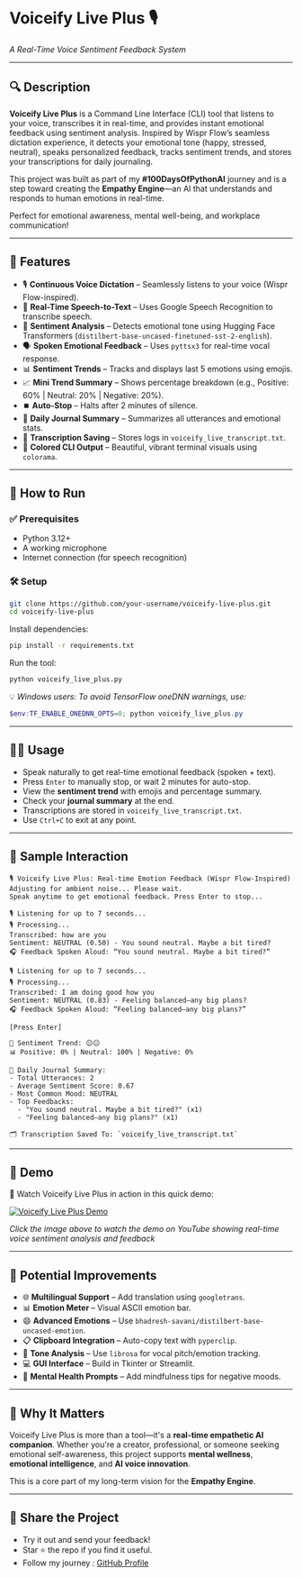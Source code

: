 # Voiceify Live Plus 🎙️  
*A Real-Time Voice Sentiment Feedback System*

---

## 🔍 Description  
**Voiceify Live Plus** is a Command Line Interface (CLI) tool that listens to your voice, transcribes it in real-time, and provides instant emotional feedback using sentiment analysis. Inspired by Wispr Flow’s seamless dictation experience, it detects your emotional tone (happy, stressed, neutral), speaks personalized feedback, tracks sentiment trends, and stores your transcriptions for daily journaling.  

This project was built as part of my **#100DaysOfPythonAI** journey and is a step toward creating the **Empathy Engine**—an AI that understands and responds to human emotions in real-time.

Perfect for emotional awareness, mental well-being, and workplace communication!

---

## 🎯 Features  

- 🎙️ **Continuous Voice Dictation** – Seamlessly listens to your voice (Wispr Flow-inspired).  
- 💬 **Real-Time Speech-to-Text** – Uses Google Speech Recognition to transcribe speech.  
- 🧠 **Sentiment Analysis** – Detects emotional tone using Hugging Face Transformers (`distilbert-base-uncased-finetuned-sst-2-english`).  
- 🗣️ **Spoken Emotional Feedback** – Uses `pyttsx3` for real-time vocal response.  
- 📊 **Sentiment Trends** – Tracks and displays last 5 emotions using emojis.  
- 📈 **Mini Trend Summary** – Shows percentage breakdown (e.g., Positive: 60% | Neutral: 20% | Negative: 20%).  
- ⏹️ **Auto-Stop** – Halts after 2 minutes of silence.  
- 📝 **Daily Journal Summary** – Summarizes all utterances and emotional stats.  
- 💾 **Transcription Saving** – Stores logs in `voiceify_live_transcript.txt`.  
- 🌈 **Colored CLI Output** – Beautiful, vibrant terminal visuals using `colorama`.

---

## 🚀 How to Run

### ✅ Prerequisites
- Python 3.12+
- A working microphone
- Internet connection (for speech recognition)

### 🛠️ Setup

```bash
git clone https://github.com/your-username/voiceify-live-plus.git
cd voiceify-live-plus
````

Install dependencies:

```bash
pip install -r requirements.txt
```

Run the tool:

```bash
python voiceify_live_plus.py
```

💡 *Windows users: To avoid TensorFlow oneDNN warnings, use:*

```powershell
$env:TF_ENABLE_ONEDNN_OPTS=0; python voiceify_live_plus.py
```

---

## 🧑‍💻 Usage

* Speak naturally to get real-time emotional feedback (spoken + text).
* Press `Enter` to manually stop, or wait 2 minutes for auto-stop.
* View the **sentiment trend** with emojis and percentage summary.
* Check your **journal summary** at the end.
* Transcriptions are stored in `voiceify_live_transcript.txt`.
* Use `Ctrl+C` to exit at any point.

---

## 📁 Sample Interaction

```plaintext
🎙️ Voiceify Live Plus: Real-time Emotion Feedback (Wispr Flow-Inspired)
Adjusting for ambient noise... Please wait.
Speak anytime to get emotional feedback. Press Enter to stop...

🎙️ Listening for up to 7 seconds...
🎙️ Processing...
Transcribed: how are you
Sentiment: NEUTRAL (0.50) - You sound neutral. Maybe a bit tired?
🎧 Feedback Spoken Aloud: “You sound neutral. Maybe a bit tired?”

🎙️ Listening for up to 7 seconds...
🎙️ Processing...
Transcribed: I am doing good how you
Sentiment: NEUTRAL (0.83) - Feeling balanced—any big plans?
🎧 Feedback Spoken Aloud: “Feeling balanced—any big plans?”

[Press Enter]

🧠 Sentiment Trend: 😐😐  
📊 Positive: 0% | Neutral: 100% | Negative: 0%

📝 Daily Journal Summary:
- Total Utterances: 2  
- Average Sentiment Score: 0.67  
- Most Common Mood: NEUTRAL  
- Top Feedbacks:
  - "You sound neutral. Maybe a bit tired?" (x1)
  - "Feeling balanced—any big plans?" (x1)

🗂️ Transcription Saved To: `voiceify_live_transcript.txt`
```

---

## 📸 Demo

🎥 Watch Voiceify Live Plus in action in this quick demo:

[![Voiceify Live Plus Demo](https://img.youtube.com/vi/soS4m8cybq8/maxresdefault.jpg)](https://youtu.be/soS4m8cybq8)

*Click the image above to watch the demo on YouTube showing real-time voice sentiment analysis and feedback*

---

## 🧩 Potential Improvements

* 🌐 **Multilingual Support** – Add translation using `googletrans`.
* 📊 **Emotion Meter** – Visual ASCII emotion bar.
* 😄 **Advanced Emotions** – Use `bhadresh-savani/distilbert-base-uncased-emotion`.
* 📋 **Clipboard Integration** – Auto-copy text with `pyperclip`.
* 🧬 **Tone Analysis** – Use `librosa` for vocal pitch/emotion tracking.
* 💻 **GUI Interface** – Build in Tkinter or Streamlit.
* 🧘 **Mental Health Prompts** – Add mindfulness tips for negative moods.

---

## 🙌 Why It Matters

Voiceify Live Plus is more than a tool—it's a **real-time empathetic AI companion**. Whether you're a creator, professional, or someone seeking emotional self-awareness, this project supports **mental wellness**, **emotional intelligence**, and **AI voice innovation**.

This is a core part of my long-term vision for the **Empathy Engine**.

---

## 📢 Share the Project

* Try it out and send your feedback!
* Star ⭐ the repo if you find it useful.
* Follow my journey : [GitHub Profile](https://github.com/ud-ai-journey/ud-ai-journey)

